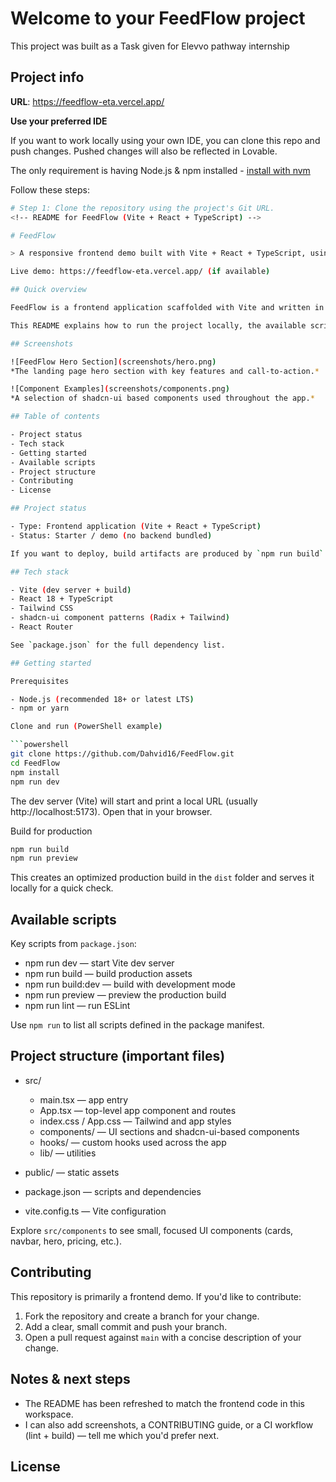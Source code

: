 # Welcome to your FeedFlow project
This project was built as a Task given for Elevvo pathway internship

## Project info

**URL**: https://feedflow-eta.vercel.app/

**Use your preferred IDE**

If you want to work locally using your own IDE, you can clone this repo and push changes. Pushed changes will also be reflected in Lovable.

The only requirement is having Node.js & npm installed - [install with nvm](https://github.com/nvm-sh/nvm#installing-and-updating)

Follow these steps:

```sh
# Step 1: Clone the repository using the project's Git URL.
<!-- README for FeedFlow (Vite + React + TypeScript) -->

# FeedFlow

> A responsive frontend demo built with Vite + React + TypeScript, using shadcn-ui patterns and Tailwind CSS. This repository was used for an internship/task and demonstrates a modern component-driven UI.

Live demo: https://feedflow-eta.vercel.app/ (if available)

## Quick overview

FeedFlow is a frontend application scaffolded with Vite and written in TypeScript + React. It provides a collection of prebuilt UI components under `src/components` suitable for marketing pages, dashboards, and small web apps.

This README explains how to run the project locally, the available scripts, and the key places to look in the codebase.

## Screenshots

![FeedFlow Hero Section](screenshots/hero.png)
*The landing page hero section with key features and call-to-action.*

![Component Examples](screenshots/components.png)
*A selection of shadcn-ui based components used throughout the app.*

## Table of contents

- Project status
- Tech stack
- Getting started
- Available scripts
- Project structure
- Contributing
- License

## Project status

- Type: Frontend application (Vite + React + TypeScript)
- Status: Starter / demo (no backend bundled)

If you want to deploy, build artifacts are produced by `npm run build` and can be served by any static hosting provider.

## Tech stack

- Vite (dev server + build)
- React 18 + TypeScript
- Tailwind CSS
- shadcn-ui component patterns (Radix + Tailwind)
- React Router

See `package.json` for the full dependency list.

## Getting started

Prerequisites

- Node.js (recommended 18+ or latest LTS)
- npm or yarn

Clone and run (PowerShell example)

```powershell
git clone https://github.com/Dahvid16/FeedFlow.git
cd FeedFlow
npm install
npm run dev
```

The dev server (Vite) will start and print a local URL (usually http://localhost:5173). Open that in your browser.

Build for production

```powershell
npm run build
npm run preview
```

This creates an optimized production build in the `dist` folder and serves it locally for a quick check.

## Available scripts

Key scripts from `package.json`:

- npm run dev — start Vite dev server
- npm run build — build production assets
- npm run build:dev — build with development mode
- npm run preview — preview the production build
- npm run lint — run ESLint

Use `npm run` to list all scripts defined in the package manifest.

## Project structure (important files)

- src/
	- main.tsx — app entry
	- App.tsx — top-level app component and routes
	- index.css / App.css — Tailwind and app styles
	- components/ — UI sections and shadcn-ui-based components
	- hooks/ — custom hooks used across the app
	- lib/ — utilities

- public/ — static assets
- package.json — scripts and dependencies
- vite.config.ts — Vite configuration

Explore `src/components` to see small, focused UI components (cards, navbar, hero, pricing, etc.).

## Contributing

This repository is primarily a frontend demo. If you'd like to contribute:

1. Fork the repository and create a branch for your change.
2. Add a clear, small commit and push your branch.
3. Open a pull request against `main` with a concise description of your change.

## Notes & next steps

- The README has been refreshed to match the frontend code in this workspace.
- I can also add screenshots, a CONTRIBUTING guide, or a CI workflow (lint + build) — tell me which you'd prefer next.

## License